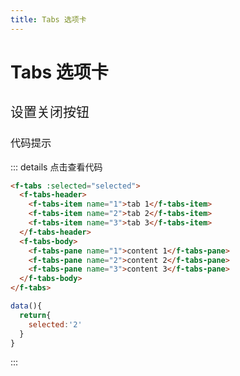 ```yaml
---
title: Tabs 选项卡
---
```


# Tabs 选项卡

<h2 style="font-weight:normal">设置关闭按钮</h2>

<ClientOnly>

<tabs-demos></tabs-demos>

</ClientOnly>

<h3 style="font-weight:normal">代码提示</h3>

::: details 点击查看代码

```html
<f-tabs :selected="selected">
  <f-tabs-header>
    <f-tabs-item name="1">tab 1</f-tabs-item>
    <f-tabs-item name="2">tab 2</f-tabs-item>
    <f-tabs-item name="3">tab 3</f-tabs-item>
  </f-tabs-header>
  <f-tabs-body>
    <f-tabs-pane name="1">content 1</f-tabs-pane>
    <f-tabs-pane name="2">content 2</f-tabs-pane>
    <f-tabs-pane name="3">content 3</f-tabs-pane>
  </f-tabs-body>
</f-tabs>
```

```js
data(){
  return{
    selected:'2'
  }
}
```

:::

